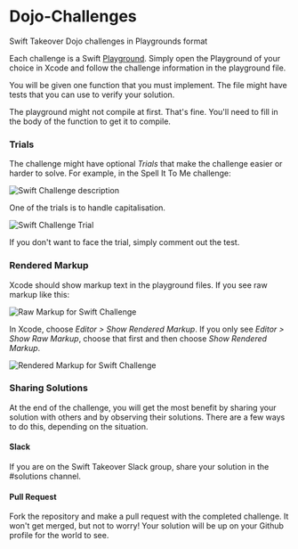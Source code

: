 # Dojo-Challenges
Swift Takeover Dojo challenges in Playgrounds format

Each challenge is a Swift [Playground](https://developer.apple.com/swift/blog/?id=35). Simply open the Playground of your choice in Xcode and follow the challenge information in the playground file.

You will be given one function that you must implement. The file might have tests that you can use to verify your solution.

The playground might not compile at first. That's fine. You'll need to fill in the body of the function to get it to compile.

### Trials
The challenge might have optional *Trials* that make the challenge easier or harder to solve. For example, in the Spell It To Me challenge:

![Swift Challenge description](https://user-images.githubusercontent.com/10298140/34116421-e19b1a64-e418-11e7-8d8e-949c3cdcea9b.png)

One of the trials is to handle capitalisation.

![Swift Challenge Trial](https://user-images.githubusercontent.com/10298140/34116429-e76d7734-e418-11e7-9ffa-da89c09cf035.png)

If you don't want to face the trial, simply comment out the test.

### Rendered Markup
Xcode should show markup text in the playground files. If you see raw markup like this:

![Raw Markup for Swift Challenge](https://user-images.githubusercontent.com/10298140/34116411-d89511d6-e418-11e7-8ba8-941faee12b33.png)

In Xcode, choose *Editor > Show Rendered Markup*. If you only see *Editor > Show Raw Markup*, choose that first and then choose *Show Rendered Markup*.

![Rendered Markup for Swift Challenge](https://user-images.githubusercontent.com/10298140/34116416-dcf56960-e418-11e7-8527-5fc7eee8803a.png)

### Sharing Solutions
At the end of the challenge, you will get the most benefit by sharing your solution with others and by observing their solutions. There are a few ways to do this, depending on the situation.

#### Slack
If you are on the Swift Takeover Slack group, share your solution in the #solutions channel.

#### Pull Request
Fork the repository and make a pull request with the completed challenge. It won't get merged, but not to worry! Your solution will be up on your Github profile for the world to see.
